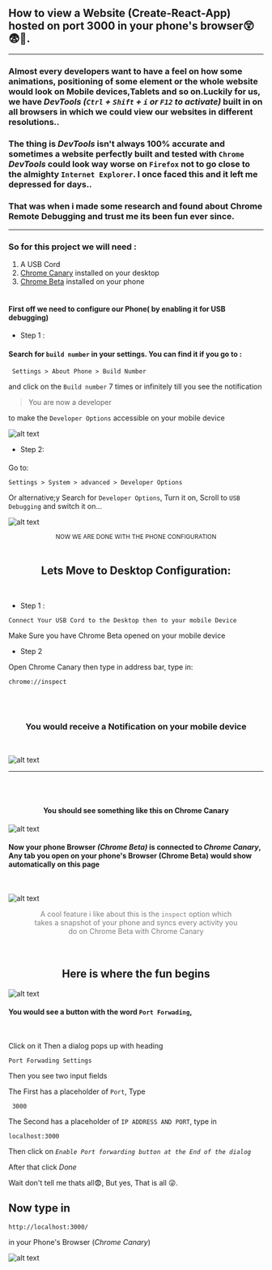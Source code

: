 ## How to view a Website (Create-React-App) hosted on port 3000 in your phone's browser😲😨🥶.

---

### Almost every developers want to have a feel on how some animations, positioning of some element or the whole website would look on Mobile devices,Tablets and so on.Luckily for us, we have _DevTools_ _(`Ctrl` + `Shift` + `i` or `F12` to activate)_ built in on all browsers in which we could view our websites in different resolutions..

### The thing is _DevTools_ isn't always 100% accurate and sometimes a website perfectly built and tested with `Chrome` _DevTools_ could look way worse on `Firefox` not to go close to the almighty `Internet Explorer`. I once faced this and it left me depressed for days..

### That was when i made some research and found about Chrome Remote Debugging and trust me its been fun ever since.

---

### **So for this project we will need :**

1. A USB Cord
1. [Chrome Canary](https://google-chrome-canary.en.softonic.com/ 'Install Chrome Canary from Softonic')
   installed on your desktop
1. [Chrome Beta](https://play.google.com/store/apps/details?id=com.chrome.beta 'Install Chrome Beta on YOur Laptop')
   installed on your phone <br> <br>

#### First off we need to configure our Phone( by enabling it for USB debugging)

- Step 1 :

#### Search for `build number` in your settings. You can find it if you go to :

```
 Settings > About Phone > Build Number
```

and click on the `Build number` 7 times or infinitely till you see the
notification

> You are now a developer

to make the `Developer Options` accessible on your mobile device

![alt text](FotoJet.png 'Steps to getting  developer options accessible on your phone')

- Step 2:

####

Go to:

```
Settings > System > advanced > Developer Options
```

Or alternative;y Search for `Developer Options`, Turn it on, Scroll to
`USB Debugging` and switch it on...

![alt text](devOptions1.png 'Switching on Developer Options')

<div align="center">
  <small> NOW WE ARE DONE WITH THE PHONE CONFIGURATION 
  </small>
</div>

<br>

<div align="center">
  <h2>
Lets Move to Desktop Configuration:
  </h2>
</div>
<br>

- Step 1 :

```
Connect Your USB Cord to the Desktop then to your mobile Device
```

<p>
Make Sure you have Chrome Beta opened on your mobile device

</p>

- Step 2

Open Chrome Canary then type in address bar, type in:

```
chrome://inspect
```

<br>
<br>
<h3 align ="center">
You would receive a Notification
on your mobile device
</h3>

<br>

![alt text](Capture3.png 'Accept USb Debugging Options')

---

<br>

<br>
<h4 align ="center">You should see something like this on Chrome Canary</h4>

![alt text](Capture4.png 'Chrome Canary View')

#### Now your phone Browser _(Chrome Beta)_ is connected to _Chrome Canary_, Any tab you open on your phone's Browser (Chrome Beta) would show automatically on this page

<br>

![alt text](snapshot.png 'Snapshot of your screen on Chrome Canary')

<p style ="color:gray; text-align:center; font-size:14px; width:80%; margin:auto;">
 A cool feature i like about this is the
 <code>inspect</code> option which takes a snapshot
of your phone and syncs every activity you do on Chrome Beta with Chrome Canary
</p>
<br>
<br>
<h2 align ="center">
Here is where the fun begins</h2>

![alt text](PortGrid.jpg 'Snapshot of your screen on Chrome Canary')

#### You would see a button with the word `Port Forwading`,

<br>

Click on it Then a dialog pops up with heading

```
Port Forwading Settings
```

Then you see two input fields

The First has a placeholder of `Port`, Type

```
 3000
```

The Second has a placeholder of `IP ADDRESS AND PORT`, type in

```
localhost:3000
```

Then click on _`Enable Port forwarding button at the End of the dialog`_

After that click _Done_

Wait don't tell me thats all😨, But yes, That is all 😜.

## Now type in

```
http://localhost:3000/
```

in your Phone's Browser (_Chrome Canary_)

![alt text](./screen.gif 'Snapshot Of Localhost on browser')
